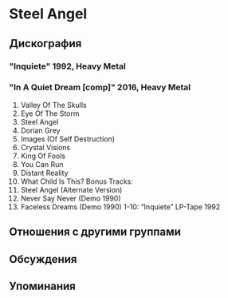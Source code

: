# Steel Angel



## Дискография

### "Inquiete" 1992, Heavy Metal



### "In A Quiet Dream [comp]" 2016, Heavy Metal

1. Valley Of The Skulls
2. Eye Of The Storm
3. Steel Angel
4. Dorian Grey
5. Images (Of Self Destruction)
6. Crystal Visions
7. King Of Fools
8. You Can Run
9. Distant Reality
10. What Child Is This?
Bonus Tracks:
11. Steel Angel (Alternate Version)
12. Never Say Never (Demo 1990)
13. Faceless Dreams (Demo 1990)
1-10: “Inquiete” LP-Tape 1992


## Отношения с другими группами


## Обсуждения


## Упоминания

